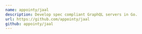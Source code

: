 ```yaml
---
name: appointy/jaal
description: Develop spec compliant GraphQL servers in Go.
url: https://github.com/appointy/jaal
github: appointy/jaal
---
```



